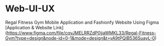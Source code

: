 # Web-UI-UX
Regal Fitness Gym Mobile Application and Fashionfy Website Using Figma 
[Application & Website Link]
(https://www.figma.com/file/cqyJMELRRZdP0jjaWMKL33/Regal-Fitness-Gym?type=design&node-id=0-1&mode=design&t=yA9tPQIB536SuayL-0)
